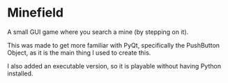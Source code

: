 # Minefield
 A small GUI game where you search a mine (by stepping on it).

 This was made to get more familiar with PyQt, 
 specifically the PushButton Object, 
 as it is the main thing I used to create this.

I also added an executable version, so it is playable without having Python installed.
